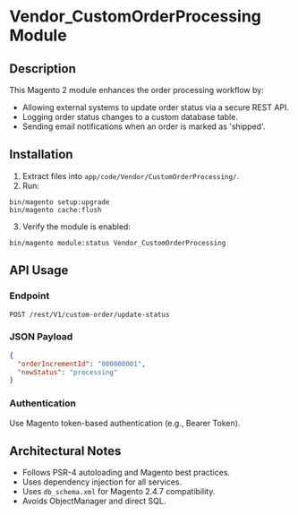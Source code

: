 # Vendor_CustomOrderProcessing Module

## Description

This Magento 2 module enhances the order processing workflow by:

- Allowing external systems to update order status via a secure REST API.
- Logging order status changes to a custom database table.
- Sending email notifications when an order is marked as 'shipped'.

## Installation

1. Extract files into `app/code/Vendor/CustomOrderProcessing/`.
2. Run:

```
bin/magento setup:upgrade
bin/magento cache:flush
```

3. Verify the module is enabled:

```
bin/magento module:status Vendor_CustomOrderProcessing
```

## API Usage

### Endpoint

```
POST /rest/V1/custom-order/update-status
```

### JSON Payload

```json
{
  "orderIncrementId": "000000001",
  "newStatus": "processing"
}
```

### Authentication

Use Magento token-based authentication (e.g., Bearer Token).

## Architectural Notes

- Follows PSR-4 autoloading and Magento best practices.
- Uses dependency injection for all services.
- Uses `db_schema.xml` for Magento 2.4.7 compatibility.
- Avoids ObjectManager and direct SQL.

